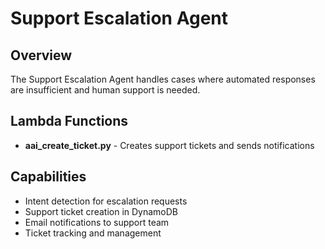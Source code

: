 # Support Escalation Agent

## Overview
The Support Escalation Agent handles cases where automated responses are insufficient and human support is needed.

## Lambda Functions
- **aai_create_ticket.py** - Creates support tickets and sends notifications

## Capabilities
- Intent detection for escalation requests
- Support ticket creation in DynamoDB
- Email notifications to support team
- Ticket tracking and management